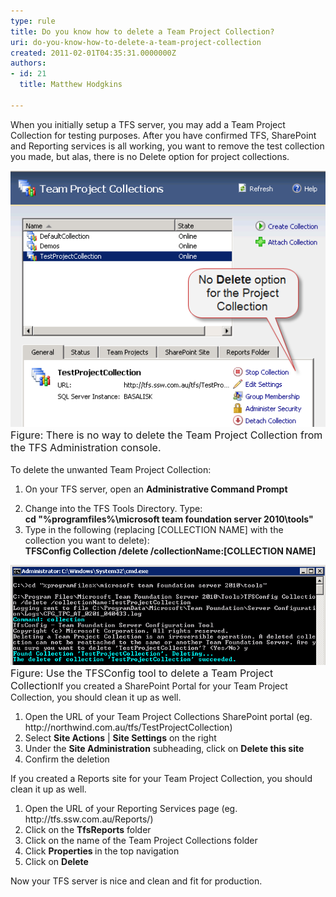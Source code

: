 ```yaml
---
type: rule
title: Do you know how to delete a Team Project Collection?
uri: do-you-know-how-to-delete-a-team-project-collection
created: 2011-02-01T04:35:31.0000000Z
authors:
- id: 21
  title: Matthew Hodgkins

---
```




<span class='intro'> When you initially setup a TFS server, you may add a Team Project Collection for testing purposes. After you have confirmed TFS, SharePoint and Reporting services is all working, you want to remove the test collection you made, but alas, there is no Delete option for project collections.  </span>

<img src="./tfs-admin-no-delete.png" alt="" /> <br><font class="ms-rteCustom-FigureNormal" size="+0">Figure&#58; There is no way to delete the Team Project Collection from the TFS Administration console.<br></font><br>To delete the unwanted Team Project Collection&#58;<br><ol><li>On your TFS server, open an <strong>Administrative Command Prompt</strong> </li>
<li>Change into the TFS Tools Directory. Type&#58;<br><strong>cd &quot;%programfiles%\microsoft team foundation server 2010\tools&quot;</strong> </li>
<li>Type in the following (replacing [COLLECTION NAME] with the collection you want to delete)&#58;<br><strong>TFSConfig Collection /delete /collectionName&#58;[COLLECTION NAME]<br></strong></li></ol>
<p><img src="./tfs-admin-delete-collection.png" alt="" /><br><font class="ms-rteCustom-FigureNormal" size="+0">Figure&#58; Use the TFSConfig tool to delete a Team Project </font><font class="ms-rteCustom-FigureNormal" size="+0">Collection</font>If you created a SharePoint Portal for your Team Project Collection, you should clean it up as well.</p>
<ol><li>Open the URL of your Team Project Collections SharePoint portal (eg. http&#58;//northwind.com.au/tfs/TestProjectCollection) </li>
<li>Select <strong>Site Actions</strong> | <strong>Site Settings</strong> on the right </li>
<li>Under the <strong>Site Administration</strong> subheading, click on <strong>Delete this site</strong> </li>
<li>Confirm the deletion </li></ol>
<p>If you created a Reports site for your Team Project Collection, you should clean it up as well.</p>
<ol><li>Open the URL of your Reporting Services page (eg. http&#58;//tfs.ssw.com.au/Reports/) </li>
<li>Click on the <strong>TfsReports</strong> folder </li>
<li>Click on the name of the Team Project Collections folder </li>
<li>Click <strong>Properties </strong>in the top navigation </li>
<li>Click on <strong>Delete</strong> </li></ol>
<p>Now your TFS server is nice and clean and fit for production.</p>


